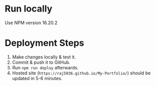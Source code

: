 # Run locally

Use NPM version 16.20.2

# Deployment Steps

1. Make changes locally & test it. 
2. Commit & push it to GitHub. 
3. Run `npm run deploy` afterwards. 
4. Hosted site (`https://raj5036.github.io/My-Portfolio/`) should be updated in 5-6 minutes. 